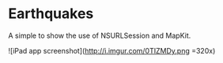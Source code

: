 # Earthquakes

A simple to show the use of NSURLSession and MapKit.

![iPad app screenshot](http://i.imgur.com/0TIZMDy.png =320x)
